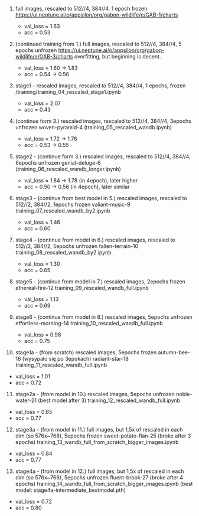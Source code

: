 1. full images, rescaled to 512//4, 384//4, 1 epoch frozen https://ui.neptune.ai/o/appsilon/org/gabon-wildlife/e/GAB-1/charts
   * val_loss = 1.63
   * acc = 0.53

2. (continued training from 1.) full images, rescaled to 512//4, 384//4, 5 epochs unfrozen https://ui.neptune.ai/o/appsilon/org/gabon-wildlife/e/GAB-3/charts
overfitting, but beginning is decent.
   * val_loss = 1.60 -> 1.83
   * acc = 0.54 -> 0.56

3. stage1 - rescaled images, rescaled to 512//4, 384//4, 1 epochs, frozen /training/training_04_rescaled_stage1.ipynb
   * val_loss = 2.07
   * acc = 0.43 

4. (continue form 3.) rescaled images, rescaled to 512//4, 384//4, 3epochs unfrozen woven-pyramid-4 (training_05_rescaled_wandb.ipynb)
   * val_loss = 1.72 -> 1.76
   * acc = 0.53 -> 0.55

5. stage2 - (continue form 3.) rescaled images, rescaled to 512//4, 384//4, 6epochs unfrozen genial-deluge-6 (training_06_rescaled_wandb_longer.ipynb)
   * val_loss = 1.84 -> 1.78 (in 4epoch), later higher
   * acc = 0.50 -> 0.56 (in 4epoch), later similar

6. stage3 - (continue from best model in 5.) rescaled images, rescaled to 512//2, 384//2, 1epochs frozen valiant-music-9 training_07_rescaled_wandb_by2.ipynb
   * val_loss = 1.46
   * acc =  0.60

7. stage4 - (continue from model in 6.) rescaled images, rescaled to 512//2, 384//2, 5epochs unfrozen fallen-terrain-10 training_08_rescaled_wandb_by2.ipynb
   * val_loss = 1.30
   * acc =  0.65

8. stage5 - (continue from model in 7.) rescaled images, 2epochs frozen ethereal-fire-12 training_09_rescaled_wandb_full.ipynb
   * val_loss = 1.13
   * acc =  0.69

9. stage6 - (continue from model in 8.) rescaled images, 5epochs unfrozen effortless-morning-14 training_10_rescaled_wandb_full.ipynb
   * val_loss = 0.98
   * acc =  0.75

10. stage1a - (from scratch) rescaled images, 5epochs frozen autumn-bee-16 (wysypało się po 3epokach) radiant-star-18 training_11_rescaled_wandb_full.ipynb
   * val_loss = 1.01
   * acc =  0.72

11. stage2a - (from model in 10.) rescaled images, 5epochs unfrozen noble-water-21 (best model after 3) training_12_rescaled_wandb_full.ipynb
   * val_loss = 0.85
   * acc = 0.77

12. stage3a - (from model in 11.) full images, but 1,5x of rescaled in each dim (so 576x~768), 5epochs frozen sweet-potato-flan-25 (broke after 3 epochs) training_13_wandb_full_from_scratch_bigger_images.ipynb
   * val_loss = 0.84
   * acc = 0.77

13. stage4a - (from model in 12.) full images, but 1,5x of rescaled in each dim (so 576x~768), 5epochs unfrozen fluent-brook-27 (broke after 4 epochs) training_14_wandb_full_from_scratch_bigger_images.ipynb (best model: stage4a-intermediate_bestmodel.pth)
   * val_loss = 0.72
   * acc = 0.80
